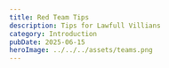 ```yaml
---
title: Red Team Tips
description: Tips for Lawfull Villians
category: Introduction
pubDate: 2025-06-15
heroImage: ../../../assets/teams.png
---
```

